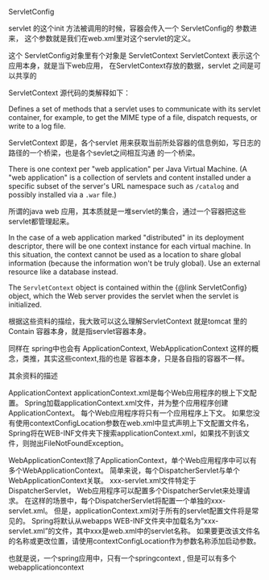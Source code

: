 ServletConfig 

servlet 的这个init 方法被调用的时候，容器会传入一个 ServletConfig的 参数进来，
这个参数就是我们在web.xml里对这个servlet的定义。

这个  ServletConfig对象里有个对象是 ServletContext 
ServletContext 表示这个应用本身，就是当下web应用， 在ServletContext存放的数据，servlet 之间是可以共享的



ServletContext 源代码的类解释如下：


  Defines a set of methods that a servlet uses to communicate with its
  servlet container, for example, to get the MIME type of a file,
  dispatch requests, or write to a log file.
  
  ServletContext 即是，各个servlet 用来获取当前所处容器的信息例如，写日志的路径的一个桥梁，也是各个sevlet之间相互沟通
  的一个桥梁。
 
  <p>There is one context per "web application" per Java Virtual Machine.  (A
  "web application" is a collection of servlets and content installed under a
  specific subset of the server's URL namespace such as <code>/catalog</code>
  and possibly installed via a <code>.war</code> file.)
  
  所谓的java web 应用，其本质就是一堆servlet的集合，通过一个容器把这些servlet都管理起来。
  
  
 
  <p>In the case of a web
  application marked "distributed" in its deployment descriptor, there will
  be one context instance for each virtual machine.  In this situation, the
  context cannot be used as a location to share global information (because
  the information won't be truly global).  Use an external resource like
  a database instead.
 
  <p>The <code>ServletContext</code> object is contained within
  the {@link ServletConfig} object, which the Web server provides the
  servlet when the servlet is initialized.
 
 根据这些资料的描绘，我大致可以这么理解ServletContext 就是tomcat 里的Contain 容器本身，就是指servlet容器本身。
 
 同样在 spring中也会有 ApplicationContext, WebApplicationContext 这样的概念，类推，其实这些context,指的也是
 容器本身，只是各自指的容器不一样。
 
 其余资料的描述
 
 ApplicationContext applicationContext.xml是每个Web应用程序的根上下文配置。 
 Spring加载applicationContext.xml文件，并为整个应用程序创建ApplicationContext。 
 每个Web应用程序将只有一个应用程序上下文。 
 如果您没有使用contextConfigLocation参数在web.xml中显式声明上下文配置文件名，
 Spring将在WEB-INF文件夹下搜索applicationContext.xml，如果找不到该文件，则抛出FileNotFoundException。
 
 WebApplicationContext除了ApplicationContext，单个Web应用程序中可以有多个WebApplicationContext。 
 简单来说，每个DispatcherServlet与单个WebApplicationContext关联。 xxx-servlet.xml文件特定于DispatcherServlet，
 Web应用程序可以配置多个DispatcherServlet来处理请求。 
 在这样的场景中，每个DispatcherServlet将配置一个单独的xxx-servlet.xml。 
 但是，applicationContext.xml对于所有的servlet配置文件将是常见的。 
 Spring将默认从webapps WEB-INF文件夹中加载名为“xxx-servlet.xml”的文件，其中xxx是web.xml中的servlet名称。 
 如果要更改该文件名的名称或更改位置，请使用contextConfigLocation作为参数名称添加启动参数。
 
 
 
 也就是说，一个spring应用中，只有一个springcontext , 但是可以有多个webapplicationcontext